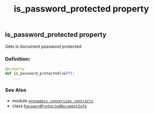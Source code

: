 ﻿---
title: is_password_protected property
second_title: GroupDocs.Conversion for Python via .NET API References
description: 
type: docs
weight: 50
url: /python-net/groupdocs.conversion.contracts/passwordprotecteddocumentinfo/is_password_protected/
is_root: false
---

## is_password_protected property


Gets is document password protected
### Definition:
```python
@property
def is_password_protected(self):
    ...
```

### See Also
* module [`groupdocs.conversion.contracts`](../../)
* class [`PasswordProtectedDocumentInfo`](/conversion/python-net/groupdocs.conversion.contracts/passwordprotecteddocumentinfo)
